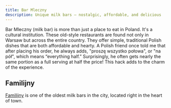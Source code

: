 ```yaml
---
title: Bar Mleczny
description: Unique milk bars – nostalgic, affordable, and delicious
---
```


Bar Mleczny (milk bar) is more than just a place to eat in Poland. It's a cultural institution. These old-style  restaurants are found not only in Warsaw but across the entire country. They offer simple, traditional Polish dishes that are both affordable and hearty. A Polish friend once told me that after placing his order, he always adds, "proszę wszystko połowa", or "na pół", which means “everything half.” Surprisingly, he often gets nearly the same portion as a full serving at half the price! This hack adds to the charm of the experience.


## Familijny
[Familijny](https://duckduckgo.com/?q=Bar+Mleczny+Familijny&iaxm=maps) is one of the oldest milk bars in the city, located right in the heart of town.